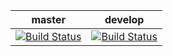 |master|develop|
|------|-------|
|[![Build Status](https://travis-ci.org/mobingilabs/sesha3.svg?branch=master)](https://travis-ci.org/mobingilabs/sesha3)|[![Build Status](https://travis-ci.org/mobingilabs/sesha3.svg?branch=develop)](https://travis-ci.org/mobingilabs/sesha3)|
